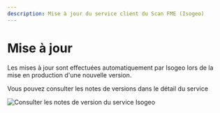 ```yaml
---
description: Mise à jour du service client du Scan FME (Isogeo)
---
```


# Mise à jour

Les mises à jour sont effectuées automatiquement par Isogeo lors de la mise en production d'une nouvelle version.

Vous pouvez consulter les notes de versions dans le détail du service

![Consulter les notes de version du service Isogeo](/assets/versions_notes.png)

<!-- Pour les versions du service inférieures à la 2.5, les mises à jour sont toujours manuelles.

Pour mettre à jour il suffit de procéder à :

1. une [désinstallation du service existant](uninstall.html) ;
2. une [nouvelle installation](setup.html).

La nouvelle installation vous permet de bénéficier ensuite des mises à jour automatiques. -->